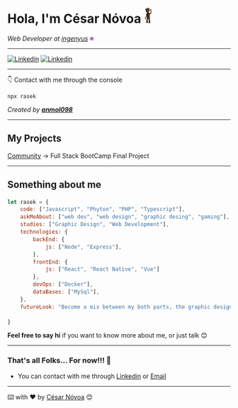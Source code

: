 # **Hola, I'm César Nóvoa**  <img src='img/hi.gif' width='20'>

_Web Developer at [ingenyus](https://ingenyus.es) <img src='img/current-job.png' width='10'>_

---

[![Linkedin](https://img.shields.io/badge/-Linkedin-blue?style=flat-square&logo=Linkedin&logoColor=white)](https://www.linkedin.com/in/rasekdk/)
[![Linkedin](https://img.shields.io/badge/-Twitter-blue?style=flat-square&logo=twitter&logoColor=white)](https://www.twitter.com/rasekdk/)


---

👇 Contact with me through the console

```
npx rasek
```

_Created by **[anmol098](https://github.com/anmol098)**_

---

## My Projects

[Community](https://github.com/rasekdk/Community) -> Full Stack BootCamp Final Project

---

## Something about me 

``` js
let rasek = {
    code: ["Javascript", "Phyton", "PHP", "Typescript"],
    askMeAbout: ["web dev", "web design", "graphic desing", "gaming"],
    studies: ["Graphic Design", "Web Development"],
    technologies: {
        backEnd: {
            js: ["Node", "Express"],
        },
        frontEnd: {
            js: ["React", "React Native", "Vue"]
        },
        devOps: ["Docker"],
        dataBases: ["MySql"],
    },
    futureLook: "Become a mix between my both parts, the graphic designer and the web developer. Some call it UX engineer.",

}
```
**Feel free to say hi** if you want to know more about me, or just talk 😊

---

### That's all Folks...  For now!!! 🐖

- You can contact with me through [Linkedin](https://linkedin.com/in/rasekdk) or [Email](mailto:themotokar@gmail.com)

---

⌨️ with ❤️ by [César Nóvoa](https://github.com/rasekdk) 😊